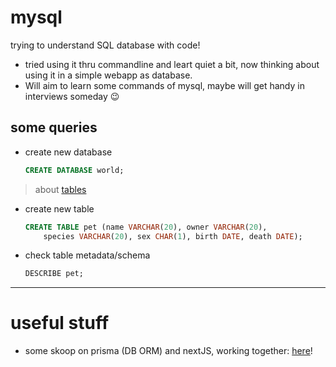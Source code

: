 #   mysql

trying to understand SQL database with code!

*   tried using it thru commandline and leart quiet a bit, now thinking about using it in a simple webapp as database.
*   Will aim to learn some commands of mysql, maybe will get handy in interviews someday 😉



##  some queries

*   create new database
    ```sql
    CREATE DATABASE world;
    ```

>   about [tables](https://dev.mysql.com/doc/refman/8.0/en/creating-tables.html)

*   create new table
    ```sql
    CREATE TABLE pet (name VARCHAR(20), owner VARCHAR(20),
        species VARCHAR(20), sex CHAR(1), birth DATE, death DATE);
    ```

*   check table metadata/schema
    ```sql
    DESCRIBE pet;
    ```

---

# useful stuff

*   some skoop on prisma (DB ORM) and nextJS, working together: [here](https://daily.dev/blog/nextjs-with-prisma)!

